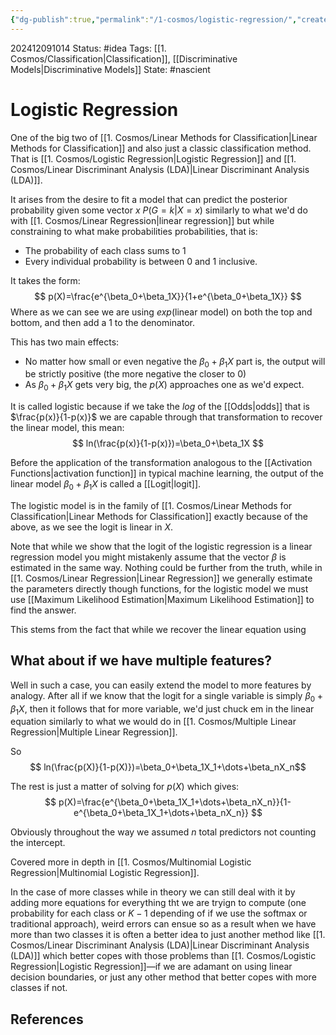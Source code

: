 ```yaml
---
{"dg-publish":true,"permalink":"/1-cosmos/logistic-regression/","created":"2024-12-09T10:14:17.526-05:00","updated":"2024-12-13T09:06:35.642-05:00"}
---
```


202412091014
Status: #idea
Tags: [[1. Cosmos/Classification\|Classification]], [[Discriminative Models\|Discriminative Models]]
State: #nascient
# Logistic Regression

One of the big two of [[1. Cosmos/Linear Methods for Classification\|Linear Methods for Classification]] and also just a classic classification method. That is [[1. Cosmos/Logistic Regression\|Logistic Regression]] and [[1. Cosmos/Linear Discriminant Analysis (LDA)\|Linear Discriminant Analysis (LDA)]].

It arises from the desire to fit a model that can predict the posterior probability given some vector $x$ $P(G=k|X=x)$  similarly to what we'd do with [[1. Cosmos/Linear Regression\|linear regression]] but while constraining to what make probabilities probabilities, that is:
- The probability of each class sums to $1$
- Every individual probability is between $0$ and $1$ inclusive.

It takes the form:
$$
p(X)=\frac{e^{\beta_0+\beta_1X}}{1+e^{\beta_0+\beta_1X}}
$$
Where as we can see we are using $exp(\text{linear model})$ on both the top and bottom, and then add a 1 to the denominator.

This has two main effects:
- No matter how small or even negative the $\beta_0+\beta_1X$ part is, the output will be strictly positive (the more negative the closer to $0$)
- As $\beta_0+\beta_1X$ gets very big, the $p(X)$ approaches one as we'd expect.

It is called logistic because if we take the $log$ of the [[Odds\|odds]] that is $\frac{p(x)}{1-p(x)}$ we are capable through that transformation to recover the linear model, this mean:
$$
ln(\frac{p(x)}{1-p(x)})=\beta_0+\beta_1X
$$

Before the application of the transformation analogous to the [[Activation Functions\|activation function]] in typical machine learning, the output of the linear model $\beta_0+\beta_1X$ is called a [[Logit\|logit]].

The logistic model is in the family of [[1. Cosmos/Linear Methods for Classification\|Linear Methods for Classification]] exactly because of the above, as we see the logit is linear in $X$.

Note that while we show that the logit of the logistic regression is a linear regression model you might mistakenly assume that the vector $\beta$ is estimated in the same way. Nothing could be further from the truth, while in [[1. Cosmos/Linear Regression\|Linear Regression]] we generally estimate the parameters directly though functions, for the logistic model we must use [[Maximum Likelihood Estimation\|Maximum Likelihood Estimation]] to find the answer.

This stems from the fact that while we recover the linear equation using


## What about if we have multiple features?
Well in such a case, you can easily extend the model to more features by analogy.
After all if we know that the logit for a single variable is simply $\beta_0+\beta_1X$, then it follows that for more variable, we'd just chuck em in the linear equation similarly to what we would do in [[1. Cosmos/Multiple Linear Regression\|Multiple Linear Regression]].

So
$$
ln(\frac{p(X)}{1-p(X)})=\beta_0+\beta_1X_1+\dots+\beta_nX_n$$

The rest is just a matter of solving for $p(X)$ which gives:
$$
p(X)=\frac{e^{\beta_0+\beta_1X_1+\dots+\beta_nX_n}}{1-e^{\beta_0+\beta_1X_1+\dots+\beta_nX_n}}
$$

Obviously throughout the way we assumed $n$ total predictors not counting the intercept.

Covered more in depth in [[1. Cosmos/Multinomial Logistic Regression\|Multinomial Logistic Regression]].

In the case of more classes while in theory we can still deal with it by adding more equations for everything tht we are tryign to compute (one probability for each class or $K-1$ depending of if we use the softmax or traditional approach), weird errors can ensue so as a result when we have more than two classes it is often a better idea to just another method like [[1. Cosmos/Linear Discriminant Analysis (LDA)\|Linear Discriminant Analysis (LDA)]] which better copes with those problems than [[1. Cosmos/Logistic Regression\|Logistic Regression]]—if we are adamant on using linear decision boundaries, or just any other method that better copes with more classes if not.


## References
  